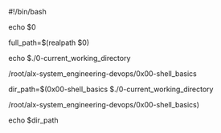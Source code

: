 #!/bin/bash







echo $0







full_path=$(realpath $0)



echo $./0-current_working_directory



/root/alx-system_engineering-devops/0x00-shell_basics







dir_path=$(0x00-shell_basics $./0-current_working_directory



/root/alx-system_engineering-devops/0x00-shell_basics)



echo $dir_path